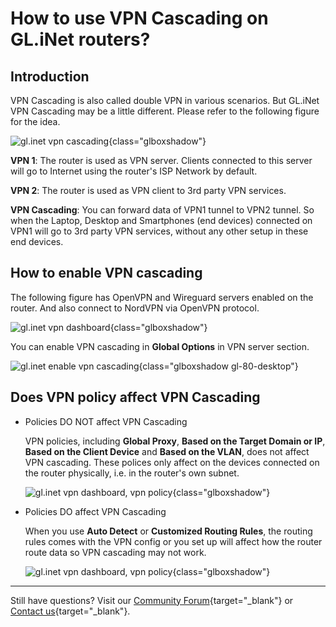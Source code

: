 # How to use VPN Cascading on GL.iNet routers?

## Introduction

VPN Cascading is also called double VPN in various scenarios. But GL.iNet VPN Cascading may be a little different. Please refer to the following figure for the idea.

![gl.inet vpn cascading](https://static.gl-inet.com/docs/router/en/4/tutorials/vpn_cascading/vpn_cascading.png){class="glboxshadow"}

**VPN 1**: The router is used as VPN server. Clients connected to this server will go to Internet using the router's ISP Network by default.

**VPN 2**: The router is used as VPN client to 3rd party VPN services.

**VPN Cascading**: You can forward data of VPN1 tunnel to VPN2 tunnel. So when the Laptop, Desktop and Smartphones (end devices) connected on VPN1 will go to 3rd party VPN services, without any other setup in these end devices.

## How to enable VPN cascading

The following figure has OpenVPN and Wireguard servers enabled on the router. And also connect to NordVPN via OpenVPN protocol.

![gl.inet vpn dashboard](https://static.gl-inet.com/docs/router/en/4/tutorials/vpn_cascading/vpn_dashboard.png){class="glboxshadow"}

You can enable VPN cascading in **Global Options** in VPN server section.

![gl.inet enable vpn cascading](https://static.gl-inet.com/docs/router/en/4/tutorials/vpn_cascading/enable_vpn_cascading.png){class="glboxshadow gl-80-desktop"}

## Does VPN policy affect VPN Cascading

* Policies DO NOT affect VPN Cascading

    VPN policies, including **Global Proxy**, **Based on the Target Domain or IP**, **Based on the Client Device** and **Based on the VLAN**, does not affect VPN cascading. These polices only affect on the devices connected on the router physically, i.e. in the router's own subnet.

    ![gl.inet vpn dashboard, vpn policy](https://static.gl-inet.com/docs/router/en/4/tutorials/vpn_cascading/modify_vpn_policy_mode_1.png){class="glboxshadow"}

* Policies DO affect VPN Cascading

    When you use **Auto Detect** or **Customized Routing Rules**, the routing rules comes with the VPN config or you set up will affect how the router route data so VPN cascading may not work.

    ![gl.inet vpn dashboard, vpn policy](https://static.gl-inet.com/docs/router/en/4/tutorials/vpn_cascading/modify_vpn_policy_mode_2.png){class="glboxshadow"}

---

Still have questions? Visit our [Community Forum](https://forum.gl-inet.com){target="_blank"} or [Contact us](https://www.gl-inet.com/contacts/){target="_blank"}.